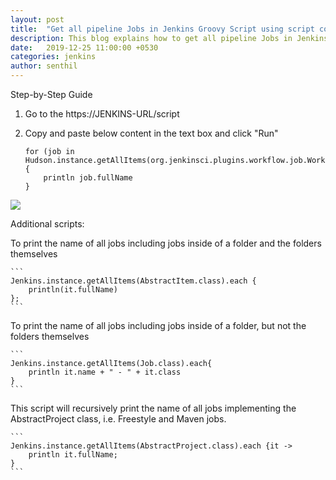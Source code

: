 ```yaml
---
layout: post
title:  "Get all pipeline Jobs in Jenkins Groovy Script using script console"
description: This blog explains how to get all pipeline Jobs in Jenkins Groovy Script using script console. 
date:   2019-12-25 11:00:00 +0530
categories: jenkins
author: senthil
---
```


Step-by-Step Guide

1. Go to the https://JENKINS-URL/script

2. Copy and paste below content in the text box and click "Run"

    ```
    for (job in Hudson.instance.getAllItems(org.jenkinsci.plugins.workflow.job.WorkflowJob)) {
        println job.fullName
    }
    ```

![]({{site.baseurl}}/images/jenkins-pipeline-list-using-groovy-script.PNG)

Additional scripts:

To print the name of all jobs including jobs inside of a folder and the folders themselves

    ```
    Jenkins.instance.getAllItems(AbstractItem.class).each {
        println(it.fullName)
    };
    ```

To print the name of all jobs including jobs inside of a folder, but not the folders themselves

    ```
    Jenkins.instance.getAllItems(Job.class).each{ 
        println it.name + " - " + it.class
    }
    ```

This script will recursively print the name of all jobs implementing the AbstractProject class, i.e. Freestyle and Maven jobs.

    ```
    Jenkins.instance.getAllItems(AbstractProject.class).each {it ->
        println it.fullName;
    }
    ```
